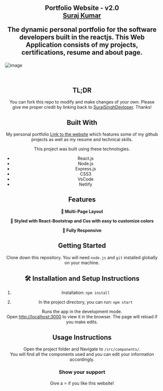 <h2 align="center">
  Portfolio Website - v2.0<br/>
  <a href="https://www.linkedin.com/in/vmmuthu31/" target="_blank">Suraj Kumar</a>
  <p>The dynamic personal portfolio for the software developers built in the reactjs. This Web Application consists of my projects, certifications, resume and about page.</p>
</h2>

![image](https://user-images.githubusercontent.com/88650559/183739567-4bd4abfe-5871-4cfd-b8b2-dadd22186284.png)

<br/>

<center>

## TL;DR

You can fork this repo to modify and make changes of your own. Please give me proper credit by linking back to [SurajSinghDevloper](https://github.com/SurajSinghDevlope). Thanks!

## Built With

My personal portfolio <a href="https://vm-portfolio3.netlify.app/" target="_blank">Link to the website</a> which features some of my github projects as well as my resume and technical skills.<br/>

This project was built using these technologies.

- React.js
- Node.js
- Express.js
- CSS3
- VsCode
- Netlify

## Features

**📖 Multi-Page Layout**

**🎨 Styled with React-Bootstrap and Css with easy to customize colors**

**📱 Fully Responsive**

## Getting Started

Clone down this repository. You will need `node.js` and `git` installed globally on your machine.

## 🛠 Installation and Setup Instructions

1. Installation: `npm install`

2. In the project directory, you can run: `npm start`

Runs the app in the development mode.\
Open [http://localhost:3000](http://localhost:3000) to view it in the browser.
The page will reload if you make edits.

## Usage Instructions

Open the project folder and Navigate to `/src/components/`. <br/>
You will find all the components used and you can edit your information accordingly.

### Show your support

Give a ⭐ if you like this website!
